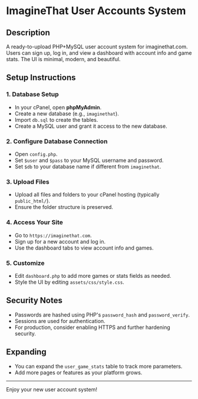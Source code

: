 # ImagineThat User Accounts System

## Description
A ready-to-upload PHP+MySQL user account system for imaginethat.com. Users can sign up, log in, and view a dashboard with account info and game stats. The UI is minimal, modern, and beautiful.

## Setup Instructions

### 1. Database Setup
- In your cPanel, open **phpMyAdmin**.
- Create a new database (e.g., `imaginethat`).
- Import `db.sql` to create the tables.
- Create a MySQL user and grant it access to the new database.

### 2. Configure Database Connection
- Open `config.php`.
- Set `$user` and `$pass` to your MySQL username and password.
- Set `$db` to your database name if different from `imaginethat`.

### 3. Upload Files
- Upload all files and folders to your cPanel hosting (typically `public_html/`).
- Ensure the folder structure is preserved.

### 4. Access Your Site
- Go to `https://imaginethat.com`.
- Sign up for a new account and log in.
- Use the dashboard tabs to view account info and games.

### 5. Customize
- Edit `dashboard.php` to add more games or stats fields as needed.
- Style the UI by editing `assets/css/style.css`.

## Security Notes
- Passwords are hashed using PHP's `password_hash` and `password_verify`.
- Sessions are used for authentication.
- For production, consider enabling HTTPS and further hardening security.

## Expanding
- You can expand the `user_game_stats` table to track more parameters.
- Add more pages or features as your platform grows.

---
Enjoy your new user account system!
 
